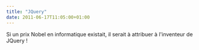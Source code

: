```yaml
---
title: "JQuery"
date: 2011-06-17T11:05:00+01:00
---
```

Si un prix Nobel en informatique existait, il serait à attribuer à l'inventeur de JQuery !
